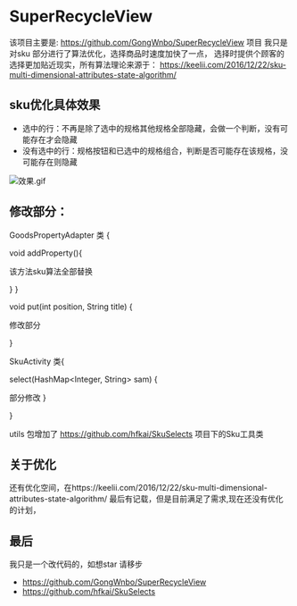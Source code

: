 # SuperRecycleView

该项目主要是: https://github.com/GongWnbo/SuperRecycleView 项目
我只是对sku 部分进行了算法优化，选择商品时速度加快了一点，
选择时提供个顾客的选择更加贴近现实，所有算法理论来源于：
https://keelii.com/2016/12/22/sku-multi-dimensional-attributes-state-algorithm/
## sku优化具体效果
+ 选中的行：不再是除了选中的规格其他规格全部隐藏，会做一个判断，没有可能存在才会隐藏
+ 没有选中的行：规格按钮和已选中的规格组合，判断是否可能存在该规格，没可能存在则隐藏

![效果.gif](https://upload-images.jianshu.io/upload_images/11024618-1de60ede01dca802.gif?imageMogr2/auto-orient/strip)
## 修改部分：

  GoodsPropertyAdapter 类 {

  void addProperty(){

  该方法sku算法全部替换

  }
  }

  void put(int position, String title) {

  修改部分

  }


  SkuActivity 类{

  select(HashMap<Integer, String> sam) {

   部分修改
   }

  }


  utils 包增加了 https://github.com/hfkai/SkuSelects 项目下的Sku工具类

## 关于优化
  还有优化空间，在https://keelii.com/2016/12/22/sku-multi-dimensional-attributes-state-algorithm/
最后有记载，但是目前满足了需求,现在还没有优化的计划，

## 最后

我只是一个改代码的，如想star 请移步
+ https://github.com/GongWnbo/SuperRecycleView
+ https://github.com/hfkai/SkuSelects



